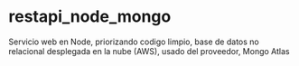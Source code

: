 # restapi_node_mongo
Servicio web en Node, priorizando codigo limpio, base de datos no relacional desplegada en la nube (AWS), usado del proveedor, Mongo Atlas
